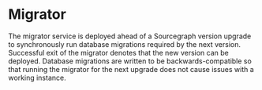 # Migrator

The migrator service is deployed ahead of a Sourcegraph version upgrade to synchronously run database migrations required by the next version. Successful exit of the migrator denotes that the new version can be deployed. Database migrations are written to be backwards-compatible so that running the migrator for the next upgrade does not cause issues with a working instance.

